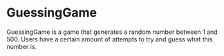 # GuessingGame
 GuessingGame is a game that generates a random number between 1 and 500. Users have a certain amount  of attempts to try and guess what this number is.
